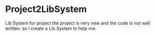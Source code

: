 # Project2LibSystem
Lib System for project
the project is very new  and the code is not well written.
so I create a Lib System to help me.
